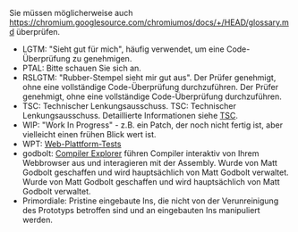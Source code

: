 Sie müssen möglicherweise auch <https://chromium.googlesource.com/chromiumos/docs/+/HEAD/glossary.md> überprüfen.

* LGTM: "Sieht gut für mich", häufig verwendet, um eine Code-Überprüfung zu genehmigen.
* PTAL: Bitte schauen Sie sich an.
* RSLGTM: "Rubber-Stempel sieht mir gut aus". Der Prüfer genehmigt, ohne eine vollständige Code-Überprüfung durchzuführen. Der Prüfer genehmigt, ohne eine vollständige Code-Überprüfung durchzuführen.
* TSC: Technischer Lenkungsausschuss. TSC: Technischer Lenkungsausschuss. Detaillierte Informationen siehe [TSC](./GOVERNANCE.md#technical-steering-committee).
* WIP: "Work In Progress" - z.B. ein Patch, der noch nicht fertig ist, aber vielleicht einen frühen Blick wert ist.
* WPT: [Web-Plattform-Tests](https://github.com/web-platform-tests/wpt)
* godbolt: [Compiler Explorer](https://godbolt.org/) führen Compiler interaktiv von Ihrem Webbrowser aus und interagieren mit der Assembly. Wurde von Matt Godbolt geschaffen und wird hauptsächlich von Matt Godbolt verwaltet. Wurde von Matt Godbolt geschaffen und wird hauptsächlich von Matt Godbolt verwaltet.
* Primordiale: Pristine eingebaute Ins, die nicht von der Verunreinigung des Prototyps betroffen sind und an eingebauten Ins manipuliert werden.
